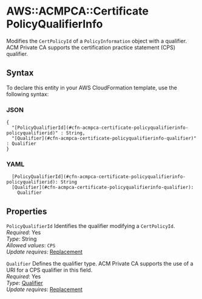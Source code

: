 # AWS::ACMPCA::Certificate PolicyQualifierInfo<a name="aws-properties-acmpca-certificate-policyqualifierinfo"></a>

Modifies the `CertPolicyId` of a `PolicyInformation` object with a qualifier\. ACM Private CA supports the certification practice statement \(CPS\) qualifier\.

## Syntax<a name="aws-properties-acmpca-certificate-policyqualifierinfo-syntax"></a>

To declare this entity in your AWS CloudFormation template, use the following syntax:

### JSON<a name="aws-properties-acmpca-certificate-policyqualifierinfo-syntax.json"></a>

```
{
  "[PolicyQualifierId](#cfn-acmpca-certificate-policyqualifierinfo-policyqualifierid)" : String,
  "[Qualifier](#cfn-acmpca-certificate-policyqualifierinfo-qualifier)" : Qualifier
}
```

### YAML<a name="aws-properties-acmpca-certificate-policyqualifierinfo-syntax.yaml"></a>

```
  [PolicyQualifierId](#cfn-acmpca-certificate-policyqualifierinfo-policyqualifierid): String
  [Qualifier](#cfn-acmpca-certificate-policyqualifierinfo-qualifier): 
    Qualifier
```

## Properties<a name="aws-properties-acmpca-certificate-policyqualifierinfo-properties"></a>

`PolicyQualifierId`  <a name="cfn-acmpca-certificate-policyqualifierinfo-policyqualifierid"></a>
Identifies the qualifier modifying a `CertPolicyId`\.  
*Required*: Yes  
*Type*: String  
*Allowed values*: `CPS`  
*Update requires*: [Replacement](https://docs.aws.amazon.com/AWSCloudFormation/latest/UserGuide/using-cfn-updating-stacks-update-behaviors.html#update-replacement)

`Qualifier`  <a name="cfn-acmpca-certificate-policyqualifierinfo-qualifier"></a>
Defines the qualifier type\. ACM Private CA supports the use of a URI for a CPS qualifier in this field\.  
*Required*: Yes  
*Type*: [Qualifier](aws-properties-acmpca-certificate-qualifier.md)  
*Update requires*: [Replacement](https://docs.aws.amazon.com/AWSCloudFormation/latest/UserGuide/using-cfn-updating-stacks-update-behaviors.html#update-replacement)